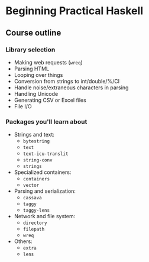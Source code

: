 # Beginning Practical Haskell

## Course outline

### Library selection

* Making web requests (`wreq`)
* Parsing HTML
* Looping over things
* Conversion from strings to int/double/%/CI
* Handle noise/extraneous characters in parsing
* Handling Unicode
* Generating CSV or Excel files
* File I/O

### Packages you'll learn about

* Strings and text:
  * `bytestring`
  * `text`
  * `text-icu-translit`
  * `string-conv`
  * `strings`
* Specialized containers:
  * `containers`
  * `vector`
* Parsing and serialization:
  * `cassava`
  * `taggy`
  * `taggy-lens`
* Network and file system:
  * `directory`
  * `filepath`
  * `wreq`
* Others:
  * `extra`
  * `lens`
